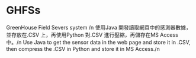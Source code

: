# GHFSs
GreenHouse Field Severs system /n
使用Java 開發讀取網頁中的感測器數據，並存放在.CSV 上，再使用Python 對.CSV 進行壓縮，再儲存在MS Access 中。/n
Use Java to get the sensor data in the web page and store it in .CSV, then compress the .CSV in Python and store it in MS Access./n
